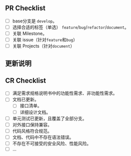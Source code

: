
## PR Checklist

- [ ] base分支是 `develop`。
- [ ] 选择合适的标签（单选） `feature`/`bug`/`refactor`/`document`。
- [ ] 关联 Milestone。
- [ ] 关联 issue（针对`feature`和`bug`）
- [ ] 关联 Projects（针对`document`）

## 更新说明

## CR Checklist

- [ ] 满足需求规格说明书中的功能性需求、非功能性需求。
- [ ] 文档已更新。
  - [ ] 接口清单。
  - [ ] 详细设计文档。
- [ ] 单元测试已更新，且覆盖了全部分支。
- [ ] 对外接口保持兼容。
- [ ] 代码风格符合规范。
- [ ] 文档、代码中不存在语法错误。
- [ ] 不存在不可接受的安全风险、性能风险。
- [ ] ...
